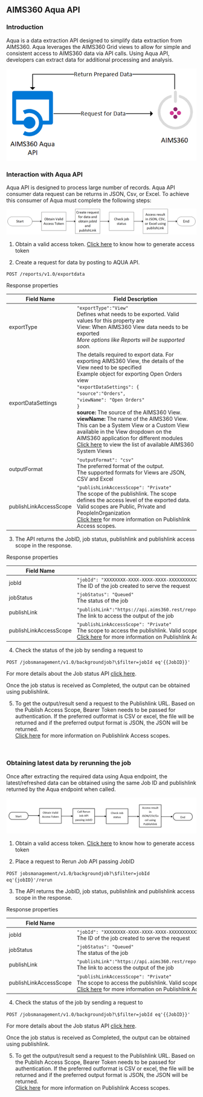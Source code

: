 AIMS360 Aqua API
----------------

### Introduction

Aqua is a data extraction API designed to simplify data extraction from AIMS360.
Aqua leverages the AIMS360 Grid views to allow for simple and consistent access
to AIMS360 data via API calls. Using Aqua API, developers can extract data for
additional processing and analysis.

![](media/20d78213d0af9ca6f565d23a3494d39d.png)

### Interaction with Aqua API

Aqua API is designed to process large number of records. Aqua API consumer data
request can be returns in JSON, Csv, or Excel. To achieve this consumer of Aqua
must complete the following steps:

![](media/f104067fe9e7d2e5db9593a201c0528c.png)

1.  Obtain a valid access token. [Click
    here](https://github.com/AIMS360/API/blob/master/README.md) to know how to
    generate access token

2.  Create a request for data by posting to AQUA API.

~~~~~~~~~~~~~~~~~~~~~~~~~~~~~~~~~~~~~~~~~~~~~~~~~~~~~~~~~~~~~~~~~~~~~~~~~~~~~~~~
POST /reports/v1.0/exportdata
~~~~~~~~~~~~~~~~~~~~~~~~~~~~~~~~~~~~~~~~~~~~~~~~~~~~~~~~~~~~~~~~~~~~~~~~~~~~~~~~

Response properties

| Field Name             | Field Description                                                                                                                                                      |
|------------------------|------------------------------------------------------------------------------------------------------------------------------------------------------------------------|
| exportType             | `"exportType":"View"`                                                                                                                                                  <br> Defines what needs to be exported. Valid values for this property are                                                                                                 <br>  View: When AIMS360 View data needs to be exported                                                                                                                    <br> *More options like Reports will be supported soon.*                                                                                                                    |
| exportDataSettings     | The details required to export data.                                                                                                                                  For exporting AIMS360 View, the details of the View need to be specified                                                                                             <br> Example object for exporting Open Orders view                                   <br> `"exportDataSettings": {`                                                       <br> `"source":"Orders",`                                                           <br> `"viewName": "Open Orders"`                                                     <br> `}`                                                                               <br> **source:** The source of the AIMS360 View.                                        <br> **viewName:** The name of the AIMS360 View. This can be a System View or a Custom View available in the View dropdown on the AIMS360 application for different modules <br> [Click here](https://github.com/AIMS360/API/tree/master/AIMS360%20Views) to view the list of available AIMS360 System Views                                            |
| outputFormat           | `"outputFormat": "csv"`                                                                                                                                               <br>The preferred format of the output.                                          <br> The supported formats for Views are JSON, CSV and Excel                                                                                                                |
| publishLinkAccessScope | `"publishLinkAccessScope": "Private"`                                                                                                                                <br> The scope of the publishlink. The scope defines the access level of the exported data. Valid scopes are Public, Private and PeopleInOrganization                      <br> [Click here](https://github.com/AIMS360/API/tree/master/Publishlink%20Access%20Scopes) for more information on Publishlink Access scopes.                              |

3.  The API returns the JobID, job status, publishlink and publishlink access
    scope in the response.

Response properties

| Field Name             | Field Description                                                                                                                         |
|------------------------|-------------------------------------------------------------------------------------------------------------------------------------------|
| jobId                  | `"jobId": "XXXXXXXX-XXXX-XXXX-XXXX-XXXXXXXXXXXX"`                            <br> The ID of the job created to serve the request                                                                                            |
| jobStatus              | `"jobStatus": "Queued"`                                                            <br> The status of the job                                                                                                                     |
| publishLink            | `"publishLink":"https://api.aims360.rest/reports/v1.0/publishlink/XXXXXXXXXXXXXXXXXXXXXXXX/XXXXXXXXXXXXXXXXXXXXXXXX"`                    <br> The link to access the output of the job                                                                                                  |
| publishLinkAccessScope | `"publishLinkAccessScope": "Private"`                                            <br> The scope to access the publishlink. Valid scopes are Public, Private and PeopleInOrganization <br> [Click here](https://github.com/AIMS360/API/tree/master/Publishlink%20Access%20Scopes) for more information on Publishlink Access scopes. |

4.  Check the status of the job by sending a request to

`POST /jobsmanagement/v1.0/backgroundjob?\$filter=jobId eq'{{JobID}}'`

For more details about the Job status API [click
here](https://github.com/AIMS360/API/tree/master/Jobs).

Once the job status is received as Completed, the output can be obtained using
publishlink.

5.  To get the output/result send a request to the Publishlink URL. Based on the
    Publish Access Scope, Bearer Token needs to be passed for authentication. If
    the preferred outformat is CSV or excel, the file will be returned and if
    the preferred output format is JSON, the JSON will be returned.  
    [Click
    here](https://github.com/AIMS360/API/tree/master/Publishlink%20Access%20Scopes)
    for more information on Publishlink Access scopes.

<br>

### Obtaining latest data by rerunning the job

Once after extracting the required data using Aqua endpoint, the
latest/refreshed data can be obtained using the same Job ID and publishlink
returned by the Aqua endpoint when called.

![](media/6d3026c45032dac9b91dcf5539367a2f.png)

1.  Obtain a valid access token. [Click
    here](https://github.com/AIMS360/API/blob/master/README.md) to know how to
    generate access token

2.  Place a request to Rerun Job API passing JobID

`POST jobsmanagement/v1.0/backgroundjob?\$filter=jobId eq'{jobID}'/rerun`

3.  The API returns the JobID, job status, publishlink and publishlink access
    scope in the response.

Response properties

| Field Name             | Field Description                                                                                                                         |
|------------------------|-------------------------------------------------------------------------------------------------------------------------------------------|
| jobId                  | `"jobId": "XXXXXXXX-XXXX-XXXX-XXXX-XXXXXXXXXXXX"`                             <br> The ID of the job created to serve the request                                                                                            |
| jobStatus              | `"jobStatus": "Queued"`                                                            <br> The status of the job                                                                                                                     |
| publishLink            | `"publishLink":"https://api.aims360.rest/reports/v1.0/publishlink/XXXXXXXXXXXXXXXXXXXXXXXX/XXXXXXXXXXXXXXXXXXXXXXXX"`                     <br> The link to access the output of the job                                                                                                  |
| publishLinkAccessScope | `"publishLinkAccessScope": "Private"`                                           <br> The scope to access the publishlink. Valid scopes are Public, Private and PeopleInOrganization      <br> [Click here](https://github.com/AIMS360/API/tree/master/Publishlink%20Access%20Scopes) for more information on Publishlink Access scopes. |

4.  Check the status of the job by sending a request to

`POST /jobsmanagement/v1.0/backgroundjob?\$filter=jobId eq'{{JobID}}'`

For more details about the Job status API [click
here](https://github.com/AIMS360/API/tree/master/Jobs).

Once the job status is received as Completed, the output can be obtained using
publishlink.

5.  To get the output/result send a request to the Publishlink URL. Based on the
    Publish Access Scope, Bearer Token needs to be passed for authentication. If
    the preferred outformat is CSV or excel, the file will be returned and if
    the preferred output format is JSON, the JSON will be returned.  
    [Click
    here](https://github.com/AIMS360/API/tree/master/Publishlink%20Access%20Scopes)
    for more information on Publishlink Access scopes.

<br>

